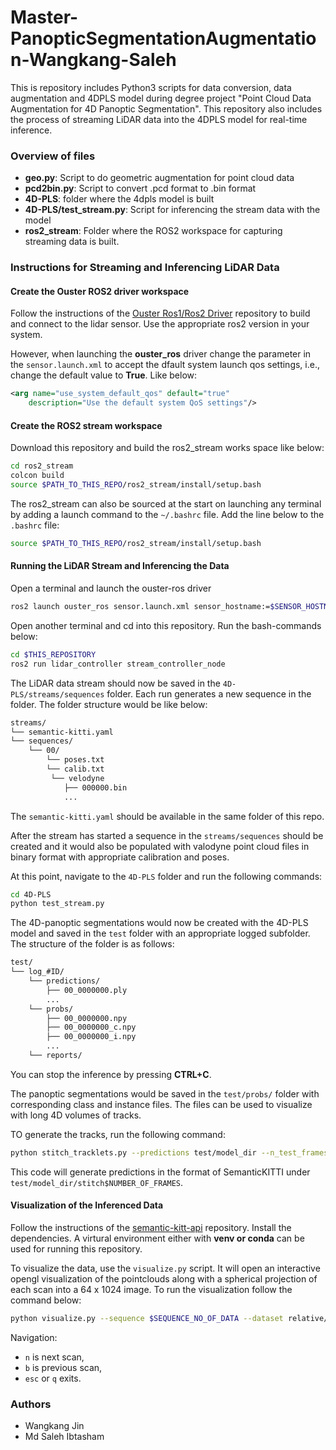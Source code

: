 # Master-PanopticSegmentationAugmentation-Wangkang-Saleh

This is repository includes Python3 scripts for data conversion, data augmentation and 4DPLS model during degree project "Point Cloud Data Augmentation for 4D Panoptic Segmentation". This repository also includes the process of streaming LiDAR data into the 4DPLS model for real-time inference.


### Overview of files

* __geo.py__:  Script to do geometric augmentation for point cloud data 
* __pcd2bin.py__: Script to convert .pcd format to .bin format
* __4D-PLS__: folder where the 4dpls model is built
* __4D-PLS/test_stream.py__: Script for inferencing the stream data with the model
* __ros2_stream__: Folder where the ROS2 workspace for capturing streaming data is built.

### Instructions for Streaming and Inferencing LiDAR Data

#### Create the Ouster ROS2 driver workspace

Follow the instructions of the <a href="https://github.com/ouster-lidar/ouster-ros">Ouster Ros1/Ros2 Driver</a> repository to build and connect to the lidar sensor. Use the appropriate ros2 version in your system.

However, when launching the <b>ouster_ros</b> driver change the parameter in the `sensor.launch.xml` to accept the dfault system launch qos settings, i.e., change the default value to <b>True</b>. Like below:

```xml
<arg name="use_system_default_qos" default="true"
    description="Use the default system QoS settings"/>
```

#### Create the ROS2 stream workspace

Download this repository and build the ros2_stream works space like below:

```bash
cd ros2_stream
colcon build
source $PATH_TO_THIS_REPO/ros2_stream/install/setup.bash
```

The ros2_stream can also be sourced at the start on launching any terminal by adding a launch command to the `~/.bashrc` file. Add the line below to the `.bashrc` file:

```bash
source $PATH_TO_THIS_REPO/ros2_stream/install/setup.bash
```

#### Running the LiDAR Stream and Inferencing the Data

Open a terminal and launch the ouster-ros driver

```bash
ros2 launch ouster_ros sensor.launch.xml sensor_hostname:=$SENSOR_HOSTNAME
```

Open another terminal and cd into this repository. Run the bash-commands below:

```bash
cd $THIS_REPOSITORY
ros2 run lidar_controller stream_controller_node
```
The LiDAR data stream should now be saved in the `4D-PLS/streams/sequences` folder. Each run generates a new sequence in the folder. The folder structure would be like below:

```bash
streams/
└── semantic-kitti.yaml
└── sequences/
    └── 00/
        └── poses.txt
        └── calib.txt
         └── velodyne
            ├── 000000.bin
            ...
```

The `semantic-kitti.yaml` should be available in the same folder of this repo.

After the stream has started a sequence in the `streams/sequences` should be created and it would also be populated with valodyne point cloud files in binary format with appropriate calibration and poses.

At this point, navigate to the `4D-PLS` folder and run the following commands:

```bash
cd 4D-PLS
python test_stream.py
```
The 4D-panoptic segmentations would now be created with the 4D-PLS model and saved in the `test` folder with an appropriate logged subfolder.
The structure of the folder is as follows:

```bash
test/
└── log_#ID/
    └── predictions/
        ├── 00_0000000.ply
        ...
    └── probs/
        ├── 00_0000000.npy
        ├── 00_0000000_c.npy
        ├── 00_0000000_i.npy
        ...
    └── reports/
```
You can stop the inference by pressing <b>CTRL+C</b>.

The panoptic segmentations would be saved in the `test/probs/` folder with corresponding class and instance files. The files can be used to visualize with long 4D volumes of tracks. 

TO generate the tracks, run the following command:

```bash
python stitch_tracklets.py --predictions test/model_dir --n_test_frames $NUMBER_OF_FRAMES
```
This code will generate predictions in the format of SemanticKITTI under `test/model_dir/stitch$NUMBER_OF_FRAMES`.

#### Visualization of the Inferenced Data

Follow the instructions of the <a href="https://github.com/PRBonn/semantic-kitti-api/commit/439877833a0ca87c79643aef4c3561a1cb3a96bc">semantic-kitt-api</a> repository. Install the dependencies. A virtural environment either with <b>venv or conda</b> can be used for running this repository.

To visualize the data, use the `visualize.py` script. It will open an interactive opengl visualization of the pointclouds along with a spherical projection of each scan into a 64 x 1024 image. To run the visualization follow the command below:
```bash
python visualize.py --sequence $SEQUENCE_NO_OF_DATA --dataset relative/path/to/stream/dataset/ --predictions relative/path/to/test/model_dir/stitch$NUMBER_OF_FRAMES
```
Navigation:
- `n` is next scan,
- `b` is previous scan,
- `esc` or `q` exits.

### Authors

- Wangkang Jin
- Md Saleh Ibtasham


